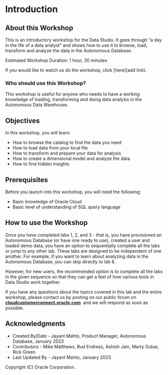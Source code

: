 # Introduction

## About this Workshop

This is an introductory workshop for the Data Studio. It goes through “a day in the life of a data analyst” and shows how to use it to browse, load, transform and analyze the data in the Autonomous Database.

Estimated Workshop Duration: 1 hour, 30 minutes

If you would like to watch us do the workshop, click [here](add link).
[](youtube:youtubeid)

### Who should use this Workshop?

This workshop is useful for anyone who needs to have a working knowledge of loading, transforming and doing data analysis in the Autonomous Data Warehouse. 

## Objectives

In this workshop, you will learn:
-	How to browse the catalog to find the data you need
-	How to load data from your local file
-	How to transform and prepare your data for analysis
-	How to create a dimensional model and analyze the data
-	How to find hidden insights

## Prerequisites

Before you launch into this workshop, you will need the following:

- Basic knowledge of Oracle Cloud
- Basic level of understanding of SQL query language

## How to use the Workshop

Once you have completed labs 1, 2, and 3 - that is, you have provisioned an Autonomous Database (or have one ready to use), created a user and loaded demo data, you have an option to sequentially complete all the labs or jump to any other lab. These labs are designed to be independent of one another. For example, if you want to learn about analyzing data in the Autonomous Database, you can skip directly to lab 8.

However, for new users, the recommended option is to complete all the labs in the given sequence so that they can get a feel of how various tools in Data Studio work together.

If you have any questions about the topics covered in this lab and the entire workshop, please contact us by posting on our public forum on  **[cloudcustomerconnect.oracle.com](https://cloudcustomerconnect.oracle.com/resources/32a53f8587/)**  and we will respond as soon as possible.

## Acknowledgments

- Created By/Date - Jayant Mahto, Product Manager, Autonomous Database, January 2023
- Contributors - Mike Matthews, Bud Endress, Ashish Jain, Marty Gubar, Rick Green
- Last Updated By - Jayant Mahto, January 2023


Copyright (C)  Oracle Corporation.


